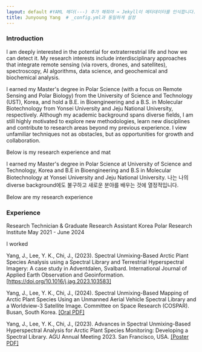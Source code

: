 ```yaml
---
layout: default #YAML 헤더(---) 추가 해줘야 → Jekyll이 메타데이터를 인식합니다.
title: Junyoung Yang  # _config.yml과 동일하게 설정
---
```


### Introduction

I am deeply interested in the potential for extraterrestrial life and how we can detect it. My research interests include interdisciplinary approaches that integrate remote sensing (via rovers, drones, and satellites), spectroscopy, AI algorithms, data science, and geochemical and biochemical analysis. 

I earned my Master's degree in Polar Science (with a focus on Remote Sensing and Polar Biology) from the University of Science and Technology (UST), Korea, and hold a B.E. in Bioengineering and a B.S. in Molecular Biotechnology from Yonsei University and Jeju National University, respectively. Although my academic background spans diverse fields, I am still highly motivated to explore new methodologies, learn new disciplines and contribute to research areas beyond my previous experience. I view unfamiliar techniques not as obstacles, but as opportunities for growth and collaboration.

Below is my research experience and mat


I earned my Master's degree in Polar Science at University of Science and Technology, Korea and B.E in Bioengineering and B.S in Molecular Biotechnology at Yonsei University and Jeju National University. 나는 나의 diverse background에도 불구하고 새로운 분야를 배우는 것에 열정적입니다.

Below are my research experience 

### Experience
Research Technician & Graduate Research Assistant
Korea Polar Research Institute 
May 2021 - June 2024

I worked

Yang, J., Lee, Y. K., Chi, J., (2023). Spectral Unmixing-Based Arctic Plant Species Analysis using a Spectral Library and Terrestrial Hyperspectral Imagery: A case study in Adventdalen, Svalbard. International Journal of Applied Earth Observation and Geoinformation. <a href="https://doi.org/10.1016/j.jag.2023.103583" target="_blank">[https://doi.org/10.1016/j.jag.2023.103583]</a>

Yang, J., Lee, Y. K., Chi, J., (2024). Spectral Unmixing-Based Mapping of Arctic Plant Species Using an Unmanned Aerial Vehicle Spectral Library and a Worldview-3 Satellite Image. Committee on Space Research (COSPAR). Busan, South Korea. <a href="/files/2024COSPAR_Presentation_20240718.pdf" target="_blank">[Oral PDF]</a>

Yang, J., Lee, Y. K., Chi, J., (2023). Advances in Spectral Unmixing-Based Hyperspectral Analysis for Arctic Plant Species Monitoring: Developing a Spectral Library. AGU Annual Meeting 2023. San Francisco, USA. <a href="/files/AGU_2023_Poster.pdf" target="_blank">[Poster PDF]</a>



